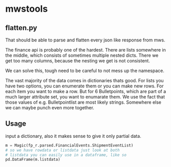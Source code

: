 # mwstools


## flatten.py

That should be able to parse and flatten every json like response from mws.

The finance api is probably one of the hardest. There are lists somewhere in the middle, which consists of sometimes multiple nested dicts.
There we get too many columns, because the nesting we get is not consistent.

We can solve this, tough need to be careful to not mess up the namespace.

The vast majority of the data comes in dictionaries thats good.
For lists you have two options, you can enumerate them or you can make new rows.
For each item you want to make a row.
But for 6 Bulletpoints, which are part of a much larger attribute set, you want to enumarate them.
We use the fact that those values of e.g. Bulletpointlist are most likely strings.
Somewhere else we can maybe punch even more together.

## Usage
input a dictionary, also it makes sense to give it only partial data.
```python
m = Magic(fp_r.parsed.FinancialEvents.ShipmentEventList)
# so we have rowdata or listdata just look at both
# listdata you can easily use in a dataframe, like so
pd.DataFrame(m.listdata)
```
